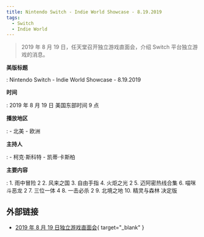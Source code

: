 ```yaml
---
title: Nintendo Switch - Indie World Showcase - 8.19.2019
tags:
  - Switch
  - Indie World
---
```


> 2019 年 8 月 19 日，任天堂召开独立游戏直面会，介绍 Switch 平台独立游戏的消息。

**美版标题**

:   Nintendo Switch - Indie World Showcase - 8.19.2019

**时间**

:   2019 年 8 月 19 日 美国东部时间 9 点

**播放地区**

:   - 北美
    - 欧洲

**主持人**

:   - 柯克·斯科特
    - 凯蒂·卡斯柏

**主要内容**

:   1. 雨中冒险 2
    2. 风来之国
    3. 自由手指
    4. 火炬之光 2
    5. 迈阿密热线合集
    6. 喵咪斗恶龙 2
    7. 三位一体 4
    8. 一击必杀 2
    9. 北境之地
    10. 精灵与森林 决定版

## 外部链接

- [2019 年 8 月 19 日独立游戏直面会](https://www.bilibili.com/video/BV1Ev411b7tT/){ target="_blank" }
